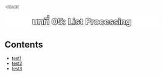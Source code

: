 <p align="left">
  <a href="../README.md">
    <img src="../../Z99-OTHERS/00-common/00-back.png" style="width:10%">
  </a>
</p>

![01-list.png](/Z99-OTHERS/05-list/01-list.png)

# Contents

-   [test1]()
-   [test2]()
-   [test3]()
